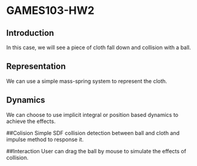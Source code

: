 # GAMES103-HW2
## Introduction
In this case, we will see a piece of cloth fall down and collision with a ball.

## Representation
We can use a simple mass-spring system to represent the cloth.

## Dynamics
We can choose to use implicit integral or position based dynamics to achieve the effects. 

##Colision
Simple SDF collision detection between ball and cloth and impulse method to response it.

##Interaction
User can drag the ball by mouse to simulate the effects of collision.
